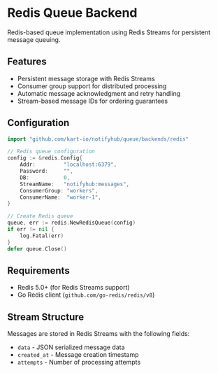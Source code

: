 # Redis Queue Backend

Redis-based queue implementation using Redis Streams for persistent message queuing.

## Features

- Persistent message storage with Redis Streams
- Consumer group support for distributed processing
- Automatic message acknowledgment and retry handling
- Stream-based message IDs for ordering guarantees

## Configuration

```go
import "github.com/kart-io/notifyhub/queue/backends/redis"

// Redis queue configuration
config := &redis.Config{
    Addr:         "localhost:6379",
    Password:     "",
    DB:           0,
    StreamName:   "notifyhub:messages",
    ConsumerGroup: "workers",
    ConsumerName:  "worker-1",
}

// Create Redis queue
queue, err := redis.NewRedisQueue(config)
if err != nil {
    log.Fatal(err)
}
defer queue.Close()
```

## Requirements

- Redis 5.0+ (for Redis Streams support)
- Go Redis client (`github.com/go-redis/redis/v8`)

## Stream Structure

Messages are stored in Redis Streams with the following fields:
- `data` - JSON serialized message data
- `created_at` - Message creation timestamp
- `attempts` - Number of processing attempts